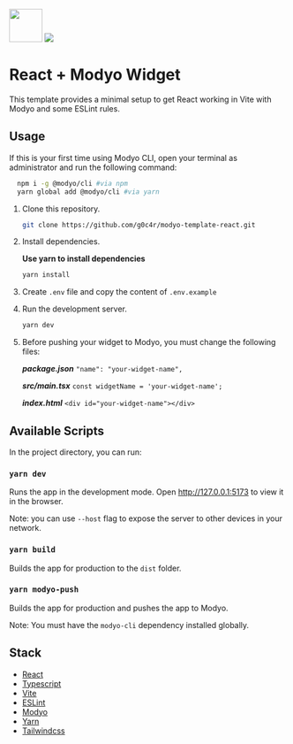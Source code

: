 
<img src="https://styles.redditmedia.com/t5_2su6s/styles/communityIcon_4g1uo0kd87c61.png" width="60"> <img src="https://cloud.modyocdn.com/uploads/3e33d46c-1555-4f58-a218-6f2b5d80b4cd/original/modyo.svg" width=""> 

# React + Modyo Widget

This template provides a minimal setup to get React working in Vite with Modyo and some ESLint rules.

## Usage

If this is your first time using Modyo CLI, open your terminal as administrator and run the following command:

```bash
  npm i -g @modyo/cli #via npm
  yarn global add @modyo/cli #via yarn
```

1. Clone this repository.
   ```bash
   git clone https://github.com/g0c4r/modyo-template-react.git
   ```

3. Install dependencies.
     
    **Use yarn to install dependencies**
  
     ```bash
     yarn install
     ```

5. Create ```.env``` file and copy the content of ```.env.example```

6. Run the development server.

   ```bash
   yarn dev
   ```

7. Before pushing your widget to Modyo, you must change the following files:

   ***package.json***
   `"name": "your-widget-name",`

   ***src/main.tsx***
   `const widgetName = 'your-widget-name';`

   ***index.html***
   `<div id="your-widget-name"></div>`

## Available Scripts

In the project directory, you can run:

### `yarn dev`

Runs the app in the development mode.
Open <http://127.0.0.1:5173> to view it in the browser.

Note: you can use ```--host``` flag to expose the server to other devices in your network.

### `yarn build`

Builds the app for production to the `dist` folder.

### `yarn modyo-push`

Builds the app for production and pushes the app to Modyo.

Note: You must have the ```modyo-cli``` dependency installed globally.

## Stack

- [React](https://reactjs.org/)
- [Typescript](https://www.typescriptlang.org/)
- [Vite](https://vitejs.dev/)
- [ESLint](https://eslint.org/)
- [Modyo](https://docs.modyo.com/es/)
- [Yarn](https://yarnpkg.com/)
- [Tailwindcss](https://tailwindcss.com/)
